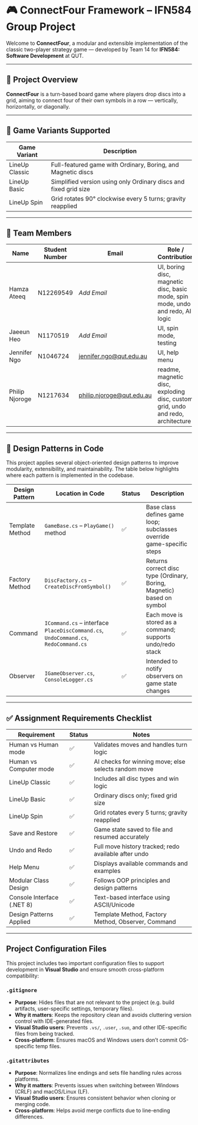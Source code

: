 # 🎮 ConnectFour Framework – IFN584 Group Project

Welcome to **ConnectFour**, a modular and extensible implementation of the classic two-player strategy game — developed by Team 14 for **IFN584: Software Development** at QUT.


---

## 🧠 Project Overview

**ConnectFour** is a turn-based board game where players drop discs into a grid, aiming to connect four of their own symbols in a row — vertically, horizontally, or diagonally.


---

## 🧩 Game Variants Supported

| Game Variant     | Description                                                             |
|------------------|-------------------------------------------------------------------------|
| LineUp Classic   | Full-featured game with Ordinary, Boring, and Magnetic discs            |
| LineUp Basic     | Simplified version using only Ordinary discs and fixed grid size        |
| LineUp Spin      | Grid rotates 90° clockwise every 5 turns; gravity reapplied             |

---

## 👥 Team Members

| Name            | Student Number | Email                  | Role / Contribution               |
|-----------------|----------------|------------------------|-----------------------------------|
| Hamza Ateeq     | N12269549      | *Add Email*            | UI, boring disc, magnetic disc, basic mode, spin mode, undo and redo, AI logic |
| Jaeeun Heo      | N1170519       | *Add Email*            | UI, spin mode, testing |
| Jennifer Ngo    | N1046724       | jennifer.ngo@qut.edu.au | UI, help menu |
| Philip Njoroge  | N1217634       | philip.njoroge@qut.edu.au | readme, magnetic disc, exploding disc, custom grid, undo and redo, architecture |

---

## 🧠 Design Patterns in Code

This project applies several object-oriented design patterns to improve modularity, extensibility, and maintainability. The table below highlights where each pattern is implemented in the codebase.

| Design Pattern     | Location in Code                          | Status | Description                                                                 |
|--------------------|-------------------------------------------|--------|-----------------------------------------------------------------------------|
| Template Method     | `GameBase.cs` – `PlayGame()` method       | ✅     | Base class defines game loop; subclasses override game-specific steps       |
| Factory Method      | `DiscFactory.cs` – `CreateDiscFromSymbol()` | ✅     | Returns correct disc type (Ordinary, Boring, Magnetic) based on symbol      |
| Command             | `ICommand.cs` – interface<br>`PlaceDiscCommand.cs`, `UndoCommand.cs`, `RedoCommand.cs` | ✅     | Each move is stored as a command; supports undo/redo stack                  |
| Observer            | `IGameObserver.cs`, `ConsoleLogger.cs`    | ✅     | Intended to notify observers on game state changes                          |


---
## ✅ Assignment Requirements Checklist

| Requirement                 | Status| Notes                                                    |
|-----------------------------|---------|----------------------------------------------------------|
| Human vs Human mode         | ✅  | Validates moves and handles turn logic                |
| Human vs Computer mode      | ✅  | AI checks for winning move; else selects random move  |
| LineUp Classic              | ✅  | Includes all disc types and win logic                 |
| LineUp Basic                | ✅  | Ordinary discs only; fixed grid size                  |
| LineUp Spin                 | ✅  | Grid rotates every 5 turns; gravity reapplied         |
| Save and Restore            | ✅  | Game state saved to file and resumed accurately       |
| Undo and Redo               | ✅  | Full move history tracked; redo available after undo  |
| Help Menu                   | ✅  | Displays available commands and examples              |
| Modular Class Design        | ✅  | Follows OOP principles and design patterns            |
| Console Interface (.NET 8)  | ✅  | Text-based interface using ASCII/Unicode              |
| Design Patterns Applied     | ✅   | Template Method, Factory Method, Observer, Command    |

---


## Project Configuration Files

This project includes two important configuration files to support development in **Visual Studio** and ensure smooth cross-platform compatibility:

### `.gitignore`

- **Purpose**: Hides files that are not relevant to the project (e.g. build artifacts, user-specific settings, temporary files).
- **Why it matters**: Keeps the repository clean and avoids cluttering version control with IDE-generated files.
- **Visual Studio users**: Prevents `.vs/`, `.user`, `.suo`, and other IDE-specific files from being tracked.
- **Cross-platform**: Ensures macOS and Windows users don’t commit OS-specific temp files.

### `.gitattributes`

- **Purpose**: Normalizes line endings and sets file handling rules across platforms.
- **Why it matters**: Prevents issues when switching between Windows (CRLF) and macOS/Linux (LF).
- **Visual Studio users**: Ensures consistent behavior when cloning or merging code.
- **Cross-platform**: Helps avoid merge conflicts due to line-ending differences.
